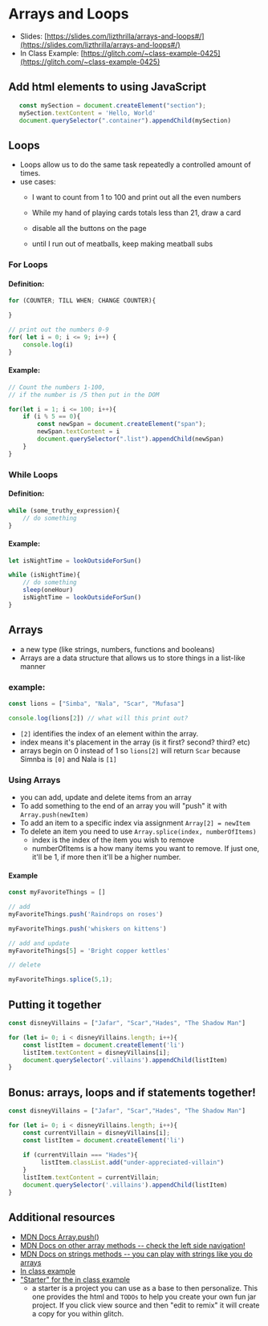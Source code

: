 # Arrays and Loops

- Slides: [https://slides.com/lizthrilla/arrays-and-loops#/](https://slides.com/lizthrilla/arrays-and-loops#/)
- In Class Example: [https://glitch.com/~class-example-0425](https://glitch.com/~class-example-0425)

## Add html elements to using JavaScript

```javascript
   const mySection = document.createElement("section");
   mySection.textContent = 'Hello, World'
   document.querySelector(".container").appendChild(mySection)
```

## Loops

- Loops allow us to do the same task repeatedly a controlled amount of times.
- use cases: 
    - I want to count from 1 to 100 and print out all the even numbers

    - While my hand of playing cards totals less than 21, draw a card

    - disable all the buttons on the page

    - until I run out of meatballs, keep making meatball subs


### For Loops

#### Definition: 
```javascript
for (COUNTER; TILL WHEN; CHANGE COUNTER){

}

// print out the numbers 0-9
for( let i = 0; i <= 9; i++) {
    console.log(i)
}
```

#### Example:

```javascript
// Count the numbers 1-100, 
// if the number is /5 then put in the DOM

for(let i = 1; i <= 100; i++){
    if (i % 5 == 0){
        const newSpan = document.createElement("span");
        newSpan.textContent = i
        document.querySelector(".list").appendChild(newSpan)
    }
}
```

### While Loops

#### Definition:

```javascript
while (some_truthy_expression){
    // do something
}
```

#### Example:

```javascript
let isNightTime = lookOutsideForSun()

while (isNightTime){
    // do something
    sleep(oneHour)
    isNightTime = lookOutsideForSun()
}
```

## Arrays

- a new type (like strings, numbers, functions and booleans)
- Arrays are a data structure that allows us to store things in a list-like manner 

### example:

```javascript
const lions = ["Simba", "Nala", "Scar", "Mufasa"]

console.log(lions[2]) // what will this print out?
```
- `[2]` identifies the index of an element within the array.  
- index means it's placement in the array (is it first? second? third? etc)
- arrays begin on 0 instead of 1 so `lions[2]` will return `Scar` because Simnba is `[0]` and Nala is `[1]`

### Using Arrays

- you can add, update and delete items from an array
- To add something to the end of an array you will "push" it with `Array.push(newItem)` 
- To add an item to a specific index via assignment `Array[2] = newItem`
- To delete an item you need to use `Array.splice(index, numberOfItems)` 
    - index is the index of the item you wish to remove
    - numberOfItems is a how many items you want to remove.  If just one, it'll be 1, if more then it'll be a higher number.

#### Example

```javascript
const myFavoriteThings = []

// add
myFavoriteThings.push('Raindrops on roses')

myFavoriteThings.push('whiskers on kittens')

// add and update
myFavoriteThings[5] = 'Bright copper kettles'

// delete

myFavoriteThings.splice(5,1);

```

## Putting it together

```javascript
const disneyVillains = ["Jafar", "Scar","Hades", "The Shadow Man"]

for (let i= 0; i < disneyVillains.length; i++){
    const listItem = document.createElement('li')
    listItem.textContent = disneyVillains[i];
    document.querySelector('.villains').appendChild(listItem)  
}
```

## Bonus: arrays, loops and if statements together!

```javascript
const disneyVillains = ["Jafar", "Scar","Hades", "The Shadow Man"]

for (let i= 0; i < disneyVillains.length; i++){
    const currentVillain = disneyVillains[i];
    const listItem = document.createElement('li')
   
    if (currentVillain === "Hades"){
         listItem.classList.add("under-appreciated-villain") 
    }
    listItem.textContent = currentVillain;
    document.querySelector('.villains').appendChild(listItem)  
}
```

## Additional resources

- [MDN Docs Array.push()](https://developer.mozilla.org/en-US/docs/Web/JavaScript/Reference/Global_Objects/Array/push)
- [MDN Docs on other array methods -- check the left side navigation!](https://developer.mozilla.org/en-US/docs/Web/JavaScript/Reference/Global_Objects/Array)
- [MDN Docs on strings methods -- you can play with strings like you do arrays](https://developer.mozilla.org/en-US/docs/Web/JavaScript/Reference/Global_Objects/String)
- [In class example](https://glitch.com/~sdg-0502)
- ["Starter" for the in class example](https://glitch.com/~quarantine-fun-jar-starter)
    * a starter is a project you can use as a base to then personalize.  This one provides the html and `TODOs` to help you create your own fun jar project.  If you click view source and then "edit to remix" it will create a copy for you within glitch.